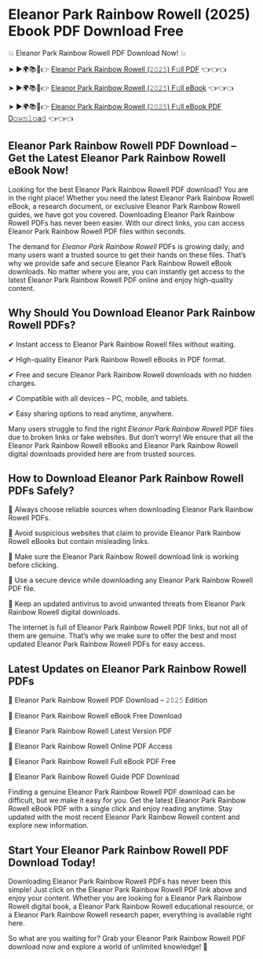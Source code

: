 # Eleanor Park Rainbow Rowell (2025) Ebook PDF Download Free

💥 Eleanor Park Rainbow Rowell PDF Download Now! 💥

➤ ►🌍📚📱👉 [Eleanor Park Rainbow Rowell (𝟸𝟶𝟸𝟻) F𝚞ll PDF](https://getpdf.xyz/eleanor-park-rainbow-rowell) 👈👈👈


➤ ►🌍📚📱👉 [Eleanor Park Rainbow Rowell (𝟸𝟶𝟸𝟻) F𝚞ll eBook](https://getpdf.xyz/eleanor-park-rainbow-rowell) 👈👈👈


➤ ►🌍📚📱👉 [Eleanor Park Rainbow Rowell (𝟸𝟶𝟸𝟻) F𝚞ll eBook PDF D𝚘𝚠𝚗𝚕𝚘a𝚍](https://getpdf.xyz/eleanor-park-rainbow-rowell) 👈👈👈


## Eleanor Park Rainbow Rowell PDF Download – Get the Latest Eleanor Park Rainbow Rowell eBook Now!

Looking for the best Eleanor Park Rainbow Rowell PDF download? You are in the right place! Whether you need the latest Eleanor Park Rainbow Rowell eBook, a research document, or exclusive Eleanor Park Rainbow Rowell guides, we have got you covered. Downloading Eleanor Park Rainbow Rowell PDFs has never been easier. With our direct links, you can access Eleanor Park Rainbow Rowell PDF files within seconds.

The demand for *Eleanor Park Rainbow Rowell* PDFs is growing daily, and many users want a trusted source to get their hands on these files. That’s why we provide safe and secure Eleanor Park Rainbow Rowell eBook downloads. No matter where you are, you can instantly get access to the latest Eleanor Park Rainbow Rowell PDF online and enjoy high-quality content.

## Why Should You Download Eleanor Park Rainbow Rowell PDFs?

✔ Instant access to Eleanor Park Rainbow Rowell files without waiting.

✔ High-quality Eleanor Park Rainbow Rowell eBooks in PDF format.

✔ Free and secure Eleanor Park Rainbow Rowell downloads with no hidden charges.

✔ Compatible with all devices – PC, mobile, and tablets.

✔ Easy sharing options to read anytime, anywhere.

Many users struggle to find the right *Eleanor Park Rainbow Rowell* PDF files due to broken links or fake websites. But don’t worry! We ensure that all the Eleanor Park Rainbow Rowell eBooks and Eleanor Park Rainbow Rowell digital downloads provided here are from trusted sources.

## How to Download Eleanor Park Rainbow Rowell PDFs Safely?

📌 Always choose reliable sources when downloading Eleanor Park Rainbow Rowell PDFs.

📌 Avoid suspicious websites that claim to provide Eleanor Park Rainbow Rowell eBooks but contain misleading links.

📌 Make sure the Eleanor Park Rainbow Rowell download link is working before clicking.

📌 Use a secure device while downloading any Eleanor Park Rainbow Rowell PDF file.

📌 Keep an updated antivirus to avoid unwanted threats from Eleanor Park Rainbow Rowell digital downloads.

The internet is full of Eleanor Park Rainbow Rowell PDF links, but not all of them are genuine. That’s why we make sure to offer the best and most updated Eleanor Park Rainbow Rowell PDFs for easy access.

## Latest Updates on Eleanor Park Rainbow Rowell PDFs

🔹 Eleanor Park Rainbow Rowell PDF Download – 𝟸𝟶𝟸𝟻 Edition

🔹 Eleanor Park Rainbow Rowell eBook Free Download

🔹 Eleanor Park Rainbow Rowell Latest Version PDF

🔹 Eleanor Park Rainbow Rowell Online PDF Access

🔹 Eleanor Park Rainbow Rowell Full eBook PDF Free

🔹 Eleanor Park Rainbow Rowell Guide PDF Download

Finding a genuine Eleanor Park Rainbow Rowell PDF download can be difficult, but we make it easy for you. Get the latest Eleanor Park Rainbow Rowell eBook PDF with a single click and enjoy reading anytime. Stay updated with the most recent Eleanor Park Rainbow Rowell content and explore new information.

## Start Your Eleanor Park Rainbow Rowell PDF Download Today!

Downloading Eleanor Park Rainbow Rowell PDFs has never been this simple! Just click on the Eleanor Park Rainbow Rowell PDF link above and enjoy your content. Whether you are looking for a Eleanor Park Rainbow Rowell digital book, a Eleanor Park Rainbow Rowell educational resource, or a Eleanor Park Rainbow Rowell research paper, everything is available right here.

So what are you waiting for? Grab your Eleanor Park Rainbow Rowell PDF download now and explore a world of unlimited knowledge! 🚀